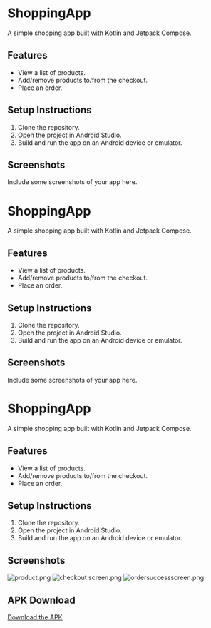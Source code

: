 # ShoppingApp

A simple shopping app built with Kotlin and Jetpack Compose.

## Features
- View a list of products.
- Add/remove products to/from the checkout.
- Place an order.

## Setup Instructions
1. Clone the repository.
2. Open the project in Android Studio.
3. Build and run the app on an Android device or emulator.

## Screenshots
Include some screenshots of your app here.
# ShoppingApp

A simple shopping app built with Kotlin and Jetpack Compose.

## Features
- View a list of products.
- Add/remove products to/from the checkout.
- Place an order.

## Setup Instructions
1. Clone the repository.
2. Open the project in Android Studio.
3. Build and run the app on an Android device or emulator.

## Screenshots
Include some screenshots of your app here.
# ShoppingApp

A simple shopping app built with Kotlin and Jetpack Compose.

## Features
- View a list of products.
- Add/remove products to/from the checkout.
- Place an order.

## Setup Instructions
1. Clone the repository.
2. Open the project in Android Studio.
3. Build and run the app on an Android device or emulator.

## Screenshots
![product.png](..%2Fproduct.png)
![checkout screen.png](..%2Fcheckout%20screen.png)
![ordersuccessscreen.png](..%2Fordersuccessscreen.png)

## APK Download
[Download the APK](https://drive.google.com/file/d/13oUgJpWQnZVEv2oXrkDbUM06DIfn1npR/view?usp=sharing)


